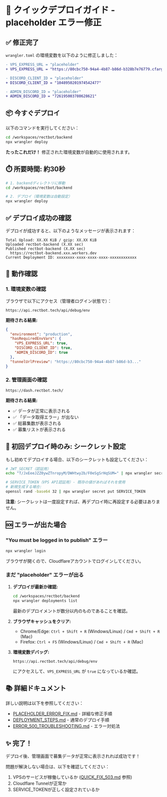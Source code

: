 # 🚀 クイックデプロイガイド - placeholder エラー修正

## ✅ 修正完了

`wrangler.toml` の環境変数を以下のように修正しました：

```diff
- VPS_EXPRESS_URL = "placeholder"
+ VPS_EXPRESS_URL = "https://80cbc750-94a4-4b87-b86d-b328b7e76779.cfargotunnel.com"

- DISCORD_CLIENT_ID = "placeholder"  
+ DISCORD_CLIENT_ID = "1048950201974542477"

- ADMIN_DISCORD_ID = "placeholder"
+ ADMIN_DISCORD_ID = "726195003780628621"
```

## 📦 今すぐデプロイ

以下のコマンドを実行してください：

```bash
cd /workspaces/rectbot/backend
npx wrangler deploy
```

**たったこれだけ！** 修正された環境変数が自動的に使用されます。

## ⏱️ 所要時間: 約30秒

```bash
# 1. backendディレクトリに移動
cd /workspaces/rectbot/backend

# 2. デプロイ（環境変数は自動設定）
npx wrangler deploy
```

## ✅ デプロイ成功の確認

デプロイが成功すると、以下のようなメッセージが表示されます：

```
Total Upload: XX.XX KiB / gzip: XX.XX KiB
Uploaded rectbot-backend (X.XX sec)
Published rectbot-backend (X.XX sec)
  https://rectbot-backend.xxx.workers.dev
Current Deployment ID: xxxxxxxx-xxxx-xxxx-xxxx-xxxxxxxxxxxx
```

## 🧪 動作確認

### 1. 環境変数の確認

ブラウザで以下にアクセス（管理者ログイン状態で）：

```
https://api.rectbot.tech/api/debug/env
```

**期待される結果:**
```json
{
  "environment": "production",
  "hasRequiredEnvVars": {
    "VPS_EXPRESS_URL": true,
    "DISCORD_CLIENT_ID": true,
    "ADMIN_DISCORD_ID": true
  },
  "tunnelUrlPreview": "https://80cbc750-94a4-4b87-b86d-b3..."
}
```

### 2. 管理画面の確認

```
https://dash.rectbot.tech/
```

**期待される結果:**
- ✅ データが正常に表示される
- ✅ 「データ取得エラー」が出ない
- ✅ 総募集数が表示される
- ✅ 募集リストが表示される

## 🔐 初回デプロイ時のみ: シークレット設定

もし初めてデプロイする場合、以下のシークレットも設定してください：

```bash
# JWT_SECRET（認証用）
echo "T/JxEeeJZZ0ywZTnropyM/DWHtwy2b/F0eSgSrHqSUM=" | npx wrangler secret put JWT_SECRET

# SERVICE_TOKEN（VPS API認証用）- 既存の値があればそれを使用
# 新規生成する場合:
openssl rand -base64 32 | npx wrangler secret put SERVICE_TOKEN
```

**注意:** シークレットは一度設定すれば、再デプロイ時に再設定する必要はありません。

## 🆘 エラーが出た場合

### "You must be logged in to publish" エラー

```bash
npx wrangler login
```

ブラウザが開くので、Cloudflareアカウントでログインしてください。

### まだ "placeholder" エラーが出る

1. **デプロイが最新か確認:**
   ```bash
   cd /workspaces/rectbot/backend
   npx wrangler deployments list
   ```
   最新のデプロイメントが数分以内のものであることを確認。

2. **ブラウザキャッシュをクリア:**
   - Chrome/Edge: `Ctrl + Shift + R` (Windows/Linux) / `Cmd + Shift + R` (Mac)
   - Firefox: `Ctrl + F5` (Windows/Linux) / `Cmd + Shift + R` (Mac)

3. **環境変数デバッグ:**
   ```
   https://api.rectbot.tech/api/debug/env
   ```
   にアクセスして、`VPS_EXPRESS_URL` が `true` になっているか確認。

## 📚 詳細ドキュメント

詳しい説明は以下を参照してください：

- [PLACEHOLDER_ERROR_FIX.md](PLACEHOLDER_ERROR_FIX.md) - 詳細な修正手順
- [DEPLOYMENT_STEPS.md](DEPLOYMENT_STEPS.md) - 通常のデプロイ手順
- [ERROR_500_TROUBLESHOOTING.md](ERROR_500_TROUBLESHOOTING.md) - エラー対処法

## ✨ 完了！

デプロイ後、管理画面で募集データが正常に表示されれば成功です！

問題が解決しない場合は、以下を確認してください：
1. VPSのサービスが稼働しているか ([QUICK_FIX_503.md](QUICK_FIX_503.md) 参照)
2. Cloudflare Tunnelが正常か
3. SERVICE_TOKENが正しく設定されているか
